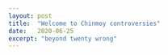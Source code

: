 ```yaml
---
layout: post
title:  "Welcome to Chinmoy controversies"
date:   2020-06-25
excerpt: "beyond twenty wrong"
---
```

